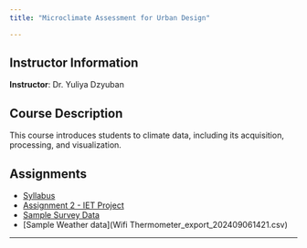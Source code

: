 ```yaml
---
title: "Microclimate Assessment for Urban Design"

---
```


## Instructor Information
**Instructor**: Dr. Yuliya Dzyuban

## Course Description
This course introduces students to climate data, including its acquisition, processing, and visualization.

## Assignments 
- [Syllabus](syllabus.md)
- [Assignment 2 - IET Project](IET.Rmd)
- [Sample Survey Data](survey.csv)
- [Sample Weather data](Wifi Thermometer_export_202409061421.csv)

---


